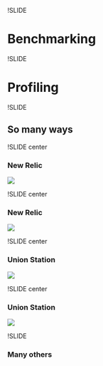 !SLIDE

# Benchmarking

!SLIDE

# Profiling

!SLIDE

## So many ways

!SLIDE center

### New Relic

<img src="/file/images/newrelic.jpg"/>

!SLIDE center

### New Relic

<img src="/file/images/newrelic_slow.png"/>

!SLIDE center

### Union Station

<img src="/file/images/unionstationapp.png"/>

!SLIDE center

### Union Station

<img src="/file/images/unionstationapp_charts.png"/>

!SLIDE

### Many others


